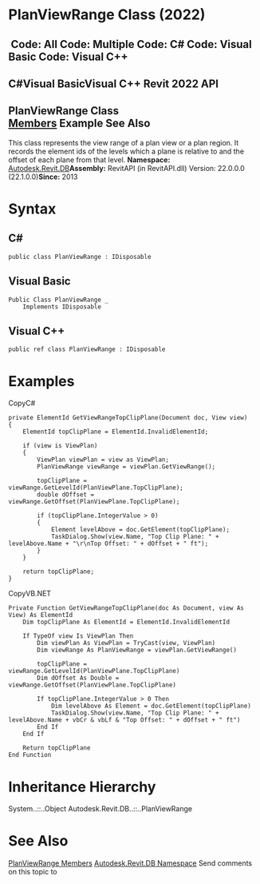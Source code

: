 # PlanViewRange Class (2022)

﻿
 Code: All Code: Multiple Code: C# Code: Visual Basic Code: Visual C++   
---  
C#Visual BasicVisual C++
Revit 2022 API  
---  
PlanViewRange Class  
[Members](a4646f2b-a4ae-f631-196e-e0aaf4e9576f.md "PlanViewRange Members") Example See Also  
---  
This class represents the view range of a plan view or a plan region. It records the element ids of the levels which a plane is relative to and the offset of each plane from that level. 
**Namespace:** [Autodesk.Revit.DB](87546ba7-461b-c646-cbb1-2cb8f5bff8b2.md "Autodesk.Revit.DB Namespace")**Assembly:** RevitAPI (in RevitAPI.dll) Version: 22.0.0.0 (22.1.0.0)**Since:** 2013 
# Syntax
C#  
---  
```text
public class PlanViewRange : IDisposable
```
  
Visual Basic  
---  
```text
Public Class PlanViewRange _
	Implements IDisposable
```
  
Visual C++  
---  
```text
public ref class PlanViewRange : IDisposable
```
  
# Examples
CopyC#
```text
private ElementId GetViewRangeTopClipPlane(Document doc, View view)
{
    ElementId topClipPlane = ElementId.InvalidElementId;

    if (view is ViewPlan)
    {
        ViewPlan viewPlan = view as ViewPlan;
        PlanViewRange viewRange = viewPlan.GetViewRange();

        topClipPlane = viewRange.GetLevelId(PlanViewPlane.TopClipPlane);
        double dOffset = viewRange.GetOffset(PlanViewPlane.TopClipPlane);

        if (topClipPlane.IntegerValue > 0)
        {
            Element levelAbove = doc.GetElement(topClipPlane);
            TaskDialog.Show(view.Name, "Top Clip Plane: " + levelAbove.Name + "\r\nTop Offset: " + dOffset + " ft");
        }
    }

    return topClipPlane;
}
```

CopyVB.NET
```text
Private Function GetViewRangeTopClipPlane(doc As Document, view As View) As ElementId
    Dim topClipPlane As ElementId = ElementId.InvalidElementId

    If TypeOf view Is ViewPlan Then
        Dim viewPlan As ViewPlan = TryCast(view, ViewPlan)
        Dim viewRange As PlanViewRange = viewPlan.GetViewRange()

        topClipPlane = viewRange.GetLevelId(PlanViewPlane.TopClipPlane)
        Dim dOffset As Double = viewRange.GetOffset(PlanViewPlane.TopClipPlane)

        If topClipPlane.IntegerValue > 0 Then
            Dim levelAbove As Element = doc.GetElement(topClipPlane)
            TaskDialog.Show(view.Name, "Top Clip Plane: " + levelAbove.Name + vbCr & vbLf & "Top Offset: " + dOffset + " ft")
        End If
    End If

    Return topClipPlane
End Function
```

# Inheritance Hierarchy
System..::..Object Autodesk.Revit.DB..::..PlanViewRange
# See Also
[PlanViewRange Members](a4646f2b-a4ae-f631-196e-e0aaf4e9576f.md "PlanViewRange Members")
[Autodesk.Revit.DB Namespace](87546ba7-461b-c646-cbb1-2cb8f5bff8b2.md "Autodesk.Revit.DB Namespace")
Send comments on this topic to 
